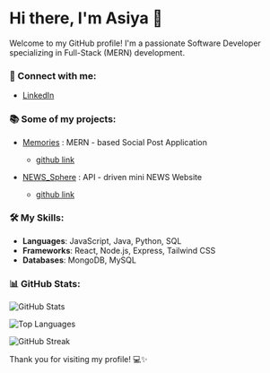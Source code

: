 
# Hi there, I'm Asiya 👋

Welcome to my GitHub profile! I'm a passionate Software Developer specializing in Full-Stack (MERN) development.

### 💼 Connect with me:
- [LinkedIn](https://www.linkedin.com/in/asiyask/)

### 📚 Some of my projects:
- [Memories](https://memories-xulc.onrender.com) : MERN - based Social Post Application
  - [github link](https://github.com/Asiya338/Memories_Project_MERN)

- [NEWS_Sphere]() : API - driven mini NEWS Website
  - [github link](https://github.com/Asiya338/NEWS_SPHERE)

  
### 🛠️ My Skills:
- **Languages**: JavaScript, Java, Python, SQL
- **Frameworks**: React, Node.js, Express, Tailwind CSS
- **Databases**: MongoDB, MySQL

### 📊 GitHub Stats:

![GitHub Stats](https://github-readme-stats.vercel.app/api?username=Asiya338&show_icons=true&theme=radical)

![Top Languages](https://github-readme-stats.vercel.app/api/top-langs/?username=Asiya338&layout=compact&theme=radical)

![GitHub Streak](https://github-readme-streak-stats.herokuapp.com/?user=Asiya338&theme=radical)

Thank you for visiting my profile! 💻✨
